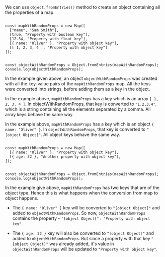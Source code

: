 We can use `Object.fromEntries()` method
to create an object containing
all the properties of a map.

<codeblock language="javascript" type="lesson">
<code>
const mapWithRandomProps = new Map([
  ["name", "Sam Smith"],
  [true, "Property with boolean key"],
  [12.34, "Property with float key"],
  [{ name: "Oliver" }, "Property with object key"],
  [[ 1, 2, 3, 4 ], "Property with object key"]
]);

const objectWithRandomProps = Object.fromEntries(mapWithRandomProps);
console.log(objectWithRandomProps);
</code>
</codeblock>

In the example given above,
an object `objectWithRandomProps`
was created with all the key-value pairs
of the `mapWithRandomProps` map.
All the keys were converted into strings,
before adding them as a key in the object.

In the example above,
`mapWithRandomProps` has a key
which is an array `[ 1, 2, 3, 4 ]`.
In objectWithRandomProps,
that key is converted to `"1,2,3,4"`,
which is a string containing all the elements
separated by a comma.
All array keys behave the same way.

In the example above,
`mapWithRandomProps` has a key
which is an object `{ name: "Oliver" }`.
In `objectWithRandomProps`,
that key is converted to `"[object Object]"`.
All object keys behave the same way.

<codeblock language="javascript" type="lesson">
<code>
const mapWithRandomProps = new Map([
  [{ name: "Oliver" }, "Property with object key"],
  [{ age: 32 }, "Another property with object key"],
]);

const objectWithRandomProps = Object.fromEntries(mapWithRandomProps);
console.log(objectWithRandomProps);
</code>
</codeblock>

In the example give above,
`mapWithRandomProps` has two keys
that are of the object type.
Hence this is what happens
when the conversion from map
to object happens.

- The `{ name: "Oliver" }` key will be converted
  to `"[object Object]"`
  and
  added to `objectWithRandomProps`.
  So now,
  `objectWithRandomProps` contains the property -
  `"[object Object]": "Property with object key"`.

- The `{ age: 32 }` key will also be converted
  to `"[object Object]"`
  and
  added to `objectWithRandomProps`.
  But since a property with that key
  `"[object Object]"` was already added,
  it's value in `objectWithRandomProps`
  will be updated to `"Property with object key"`.

